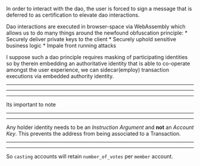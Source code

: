 In order to interact with the dao, the user is forced to sign a message that is deferred to as certification to elevate dao interactions.

Dao interactions are executed in browser-space via WebAssembly which allows us to do many things around the newfound obfuscation principle:
    * Securely deliver private keys to the client
    * Securely uphold sensitive business logic
    * Impale front running attacks

I suppose such a dao principle requires masking of participating identities so by therein embedding an authoritative identity that is able to co-operate amongst the user experience, we can sidecar(employ) transaction executions via embedded authority identity.




---------

****
****
Its important to note
****
****
Any holder identity needs to be an _Instruction Argument_ and **not** an _Account Key_. This prevents the address from being associated to a Transaction.
****
****





So `casting` accounts will retain `number_of_votes` per `member` account.
